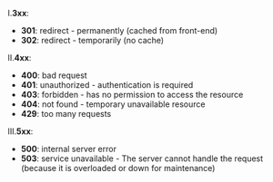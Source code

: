 I.**3xx**:
- **301**: redirect - permanently (cached from front-end)
- **302**: redirect - temporarily (no cache)

II.**4xx**:
- **400**: bad request
- **401**: unauthorized - authentication is required
- **403**: forbidden - has no permission to access the resource
- **404**: not found - temporary unavailable resource
- **429**: too many requests

III.**5xx**:
- **500**: internal server error
- **503**: service unavailable - The server cannot handle the request (because it is overloaded or down for maintenance)
